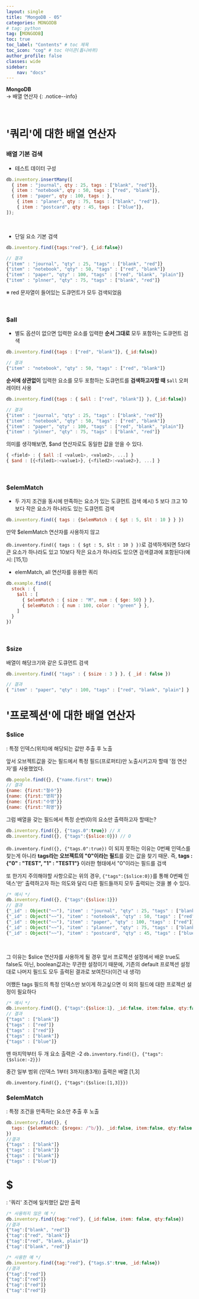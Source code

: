 ```yaml
---
layout: single
title: "MongoDB - 05"
categories: MONGODB
# tag: python
tag: [MONGODB]
toc: true
toc_label: "Contents" # toc 제목
toc_icon: "cog" # toc 아이콘(톱니바퀴)
author_profile: false
classes: wide
sidebar:
    nav: "docs"
---
```




**MongoDB** 
<br> → 배열 연산자
{: .notice--info}

<br>

# '쿼리'에 대한 배열 연산자

### 배열 기본 검색

- 테스트 데이터 구성

```javascript
db.inventory.insertMany([
  { item : "journal", qty : 25, tags : ["blank", "red"]},
  { item : "notebook", qty : 50, tags : ["red", "blank"]},
  { item : "paper", qty : 100, tags : },
	{ item : "planer", qty : 75, tags : ["blank", "red"]},
	{ item : "postcard", qty : 45, tags : ["blue"]},
]);
```

<br>

- 단일 요소 기본 검색

```javascript
db.inventory.find({tags:"red"}, {_id:false})

// 결과
{"item" : "journal", "qty" : 25, "tags" : ["blank", "red"]}
{"item" : "notebook", "qty" : 50, "tags" : ["red", "blank"]}
{"item" : "paper", "qty" : 100, "tags" : ["red", "blank", "plain"]}
{"item" : "plnner", "qty" : 75, "tags" : ["blank", "red"]}
```

※ red 문자열이 들어있는 도큐먼트가 모두 검색되었음

<br>

### $all

- 별도 옵션이 없으면 입력한 요소를 입력한 **순서 그대로** 모두 포함하는 도큐먼트 검색

```javascript
db.inventory.find({tags : ["red", "blank"]}, {_id:false})

// 결과
{"item" : "notebook", "qty" : 50, "tags" : ["red", "blank"]}
```

**순서에 상관없이** 입력한 요소를 모두 포함하는 도큐먼트를 **검색하고자할 때** `$all` 오퍼레이터 사용

```javascript
db.inventory.find({tags : { $all : ["red", "blank"]} }, {_id:false})

// 결과
{"item" : "journal", "qty" : 25, "tags" : ["blank", "red"]}
{"item" : "notebook", "qty" : 50, "tags" : ["red", "blank"]}
{"item" : "paper", "qty" : 100, "tags" : ["red", "blank", "plain"]}
{"item" : "plnner", "qty" : 75, "tags" : ["blank", "red"]}
```

의미를 생각해보면, $and 연산자로도 동일한 값을 얻을 수 있다.

```javascript
{ <field> : { $all :[ <value1>, <value2>, ...] }
{ $and : [{<filed1>:<value1>}, {<filed2>:<value2>}, ...] }
```

<br>

### $elemMatch

- 두 가지 조건을 동시에 만족하는 요소가 있는 도큐먼트 검색
  예시) 5 보다 크고 10 보다 작은 요소가 하나라도 있는 도큐먼트 검색

```javascript
db.inventory.find({ tags : {$elemMatch : { $gt : 5, $lt : 10 } } })
```

만약 $elemMatch 연산자를 사용하지 않고

`db.inventory.find({ tags : { $gt : 5, $lt : 10 } })`로 검색하게되면 5보다 큰 요소가 하나라도 있고 10보다 작은 요소가 하나라도 있으면 검색결과에 포함된다(예시: [15,1])



- elemMatch, all 연산자를 응용한 쿼리

```javascript
db.example.find({
  stock : {
    $all : [
      { $elemMatch : { size : "M", num : { $ge: 50} } },
      { $elemMatch : { num : 100, color : "green" } },
    ]
  }
})
```

<br>

### $size

배열이 해당크기와 같은 도큐먼트 검색

```javascript
db.inventory.find({ "tags" : { $size : 3 } }, { _id : false })

// 결과
{ "item" : "paper", "qty" : 100, "tags" : ["red", "blank", "plain"] }
```



# '프로젝션'에 대한 배열 연산자

### $slice

: 특정 인덱스(위치)에 해당되는 값만 추출 후 노출

앞서 오브젝트값을 갖는 필드에서 특정 필드(프로퍼티)만 노출시키고자 할때 '점 연산자'를 사용했었다.

```javascript
db.people.find({}, {"name.first": true})
// 결과
{name: {first:"철수"}}
{name: {first:"영희"}}
{name: {first:"수영"}}
{name: {first:"희영"}}
```

그럼 배열을 갖는 필드에서 특정 순번(0)의 요소만 출력하고자 할때는?

```javascript
db.inventory.find({}, {"tags.0":true}) // X
db.inventory.find({}, {"tags":{$slice:0}}) // O
```

`db.inventory.find({}, {"tags.0":true})` 이 되지 못하는 이유는 0번째 인덱스를 찾는게 아니라 **tags라는 오브젝트의 "0"이라는 필드**를 갖는 값을 찾기 때문. 
즉, **tags : {"0" : "TEST", "1" : "TEST1"}** 이러한 형태에서 "0"이라는 필드를 검색

또 한가지 주의해야할 사항으로는 위의 경우, `{"tags":{$slice:0}}`를 통해 0번째 인덱스'만' 출력하고자 하는 의도와 달리 다른 필드들까지 모두 출력되는 것을 볼 수 있다. 

```javascript
/* 예시 */
db.inventory.find({}, {"tags":{$slice:1}})
// 결과
{"_id" : Object("~~"), "item" : "journal", "qty" : 25, "tags" : ["blank"]}
{"_id" : Object("~~"), "item" : "notebook", "qty" : 50, "tags" : ["red"]}
{"_id" : Object("~~"), "item" : "paper", "qty" : 100, "tags" : ["red"]}
{"_id" : Object("~~"), "item" : "planner", "qty" : 75, "tags" : ["blank"]}
{"_id" : Object("~~"), "item" : "postcard", "qty" : 45, "tags" : ["blue"]}
```

<br>

그 이유는 $slice 연산자를 사용하게 될 경우 앞서 프로젝션 설정에서 배운 true도 false도 아닌, boolean값과는 무관한 설정이기 때문에, 기존의 default 프로젝션 설정대로 나머지 필드도 모두 출력된 결과로 보여진다(이건 내 생각)

어쨌든 tags 필드의 특정 인덱스만 보이게 하고싶으면 이 외의 필드에 대한 프로젝션 설정이 필요하다

```javascript
/* 예시 */
db.inventory.find({}, {"tags":{$slice:1}, _id:false, item:false, qty:false})
// 결과
{"tags" : ["blank"]}
{"tags" : ["red"]}
{"tags" : ["red"]}
{"tags" : ["blank"]}
{"tags" : ["blue"]}
```

맨 마지막부터 두 개 요소 출력은 -2
`db.inventory.find({}, {"tags":{$slice:-2}})`

중간 일부 범위 (인덱스 1부터 3까지(총3개)) 출력은 배열 [1,3]

`db.inventory.find({}, {"tags":{$slice:[1,3]}})`



### $elemMatch

: 특정 조건을 만족하는 요소만 추출 후 노출

```javascript
db.inventory.find({}, { 
  tags: {$elemMatch: {$regex: /^b/}}, _id:false, item:false, qty:false
})
//결과
{"tags" : ["blank"]}
{"tags" : ["blank"]}
{"tags" : ["blank"]}
{"tags" : ["blue"]}
```



# $

: '쿼리' 조건에 일치했던 값만 출력

```javascript
/* 사용하지 않은 예 */
db.inventory.find({tag:"red"}, {_id:false, item: false, qty:false})
//결과
{"tag":["blank", "red"]}
{"tag":["red", "blank"]}
{"tag":["red", "blank, plain"]}
{"tag":["blank", "red"]}

/* 사용한 예 */
db.inventory.find({tag:"red"}, {"tags.$":true, _id:false})
//결과
{"tag":["red"]}
{"tag":["red"]}
{"tag":["red"]}
{"tag":["red"]}
```





